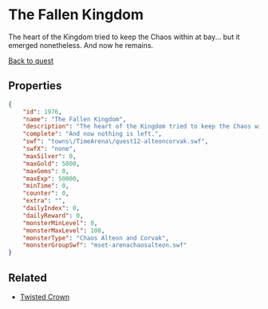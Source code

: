 # The Fallen Kingdom

The heart of the Kingdom tried to keep the Chaos within at bay... but it emerged nonetheless. And now he remains.

[Back to quest](../quests.md)

## Properties

```json
{
    "id": 1976,
    "name": "The Fallen Kingdom",
    "description": "The heart of the Kingdom tried to keep the Chaos within at bay... but it emerged nonetheless. And now he remains.",
    "complete": "And now nothing is left.",
    "swf": "towns\/TimeArena\/quest12-alteoncorvak.swf",
    "swfX": "none",
    "maxSilver": 0,
    "maxGold": 5000,
    "maxGems": 0,
    "maxExp": 50000,
    "minTime": 0,
    "counter": 0,
    "extra": "",
    "dailyIndex": 0,
    "dailyReward": 0,
    "monsterMinLevel": 0,
    "monsterMaxLevel": 100,
    "monsterType": "Chaos Alteon and Corvak",
    "monsterGroupSwf": "mset-arenachaosalteon.swf"
}
```

## Related

- [Twisted Crown](../items/21095-twisted-crown.md)

